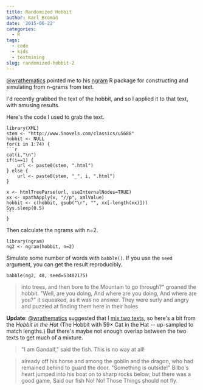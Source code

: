 ```yaml
---
title: Randomized Hobbit
author: Karl Broman
date: '2015-06-22'
categories:
  - R
tags:
  - code
  - kids
  - textmining
slug: randomized-hobbit-2
---
```


[@wrathematics](https://twitter.com/wrathematics) pointed me to his [ngram](http://cran.r-project.org/package=ngram) R package for constructing and simulating from n-grams from text.

I'd recently grabbed the text of the hobbit, and so I applied it to that text, with amusing results.

Here's the code I used to grab the text.

````
library(XML)
stem <- "http://www.5novels.com/classics/u5688"
hobbit <- NULL
for(i in 1:74) {
```r
cat(i,"\n")
if(i==1) {
    url <- paste0(stem, ".html")
} else {
    url <- paste0(stem, "_", i, ".html")
}

x <- htmlTreeParse(url, useInternalNodes=TRUE)
xx <- xpathApply(x, "//p", xmlValue)
hobbit <- c(hobbit, gsub("\r", "", xx[-length(xx)]))
Sys.sleep(0.5)
```
}
````

Then calculate the ngrams with n=2.

````
library(ngram)
ng2 <- ngram(hobbit, n=2)
````

Simulate some number of words with `babble()`. If you use the `seed` argument, you can get the result reproducibly.

````
babble(ng2, 48, seed=53482175)
````

<blockquote>
into trees, and then bore to the Mountain to go through?" groaned the hobbit. "Well, are you doing, And where are you doing, And where are you?" it squeaked, as it was no answer. They were surly and angry and puzzled at finding them here in their holes
</blockquote>

**Update**: [@wrathematics](https://twitter.com/wrathematics) suggested that I [mix two texts](http://librestats.com/2014/07/01/modern-applied-statistics-in-rlyeh/), so here's a bit from the _Hobbit in the Hat_ (The Hobbit with 59× Cat in the Hat -- up-sampled to match lengths.) But there's maybe not enough overlap between the two texts to get much of a mixture.

<blockquote>
"I am Gandalf," said the fish. This is no way at all!
</blockquote>

<blockquote>
already off his horse and among the goblin and the dragon, who had remained behind to guard the door. "Something is outside!" Bilbo's heart jumped into his boat on to sharp rocks below; but there was a good game, Said our fish No! No! Those Things should not fly.
</blockquote>
